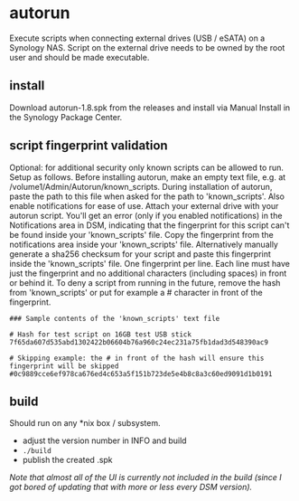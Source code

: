 # autorun
Execute scripts when connecting external drives (USB / eSATA) on a Synology NAS. Script on the external drive needs to be owned by the root user and should be made executable.

## install
Download autorun-1.8.spk from the releases and install via Manual Install in the Synology Package Center.

## script fingerprint validation
Optional: for additional security only known scripts can be allowed to run. Setup as follows. Before installing autorun, make an empty text file, e.g. at /volume1/Admin/Autorun/known_scripts. During installation of autorun, paste the path to this file when asked for the path to 'known_scripts'. Also enable notifications for ease of use. Attach your external drive with your autorun script. You'll get an error (only if you enabled notifications) in the Notifications area in DSM, indicating that the fingerprint for this script can't be found inside your 'known_scripts' file. Copy the fingerprint from the notifications area inside your 'known_scripts' file. Alternatively manually generate a sha256 checksum for your script and paste this fingerprint inside the 'known_scripts' file. One fingerprint per line. Each line must have just the fingerprint and no additional characters (including spaces) in front or behind it. To deny a script from running in the future, remove the hash from 'known_scripts' or put for example a # character in front of the fingerprint.

```
### Sample contents of the 'known_scripts' text file

# Hash for test script on 16GB test USB stick
7f65da607d535abd1302422b06604b76a960c24ec231a75fb1dad3d548390ac9

# Skipping example: the # in front of the hash will ensure this fingerprint will be skipped
#0c9889cce6ef978ca676ed4c653a5f151b723de5e4b8c8a3c60ed9091d1b0191
```

## build
Should run on any *nix box / subsystem.

* adjust the version number in INFO and build
* `./build`
* publish the created .spk

*Note that almost all of the UI is currently not included in the build (since I got bored of updating that with more or less every DSM version).*
